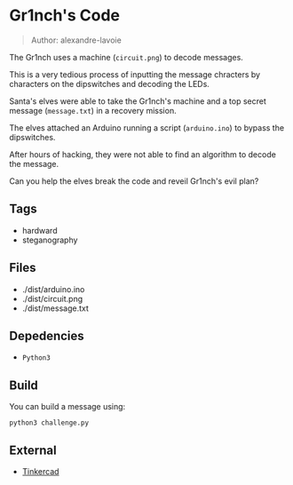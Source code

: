 # Gr1nch's Code

> Author: alexandre-lavoie

The Gr1nch uses a machine (`circuit.png`) to decode messages.

This is a very tedious process of inputting the message chracters by characters on the dipswitches and decoding the LEDs.

Santa's elves were able to take the Gr1nch's machine and a top secret message (`message.txt`) in a recovery mission.

The elves attached an Arduino running a script (`arduino.ino`) to bypass the dipswitches.

After hours of hacking, they were not able to find an algorithm to decode the message.

Can you help the elves break the code and reveil Gr1nch's evil plan?

## Tags

- hardward
- steganography

## Files

- ./dist/arduino.ino
- ./dist/circuit.png
- ./dist/message.txt

## Depedencies

- `Python3`

## Build

You can build a message using:

```
python3 challenge.py
```

## External

- [Tinkercad](https://www.tinkercad.com/things/lNgsrbb7yEy-gr1nchs-decoder)
